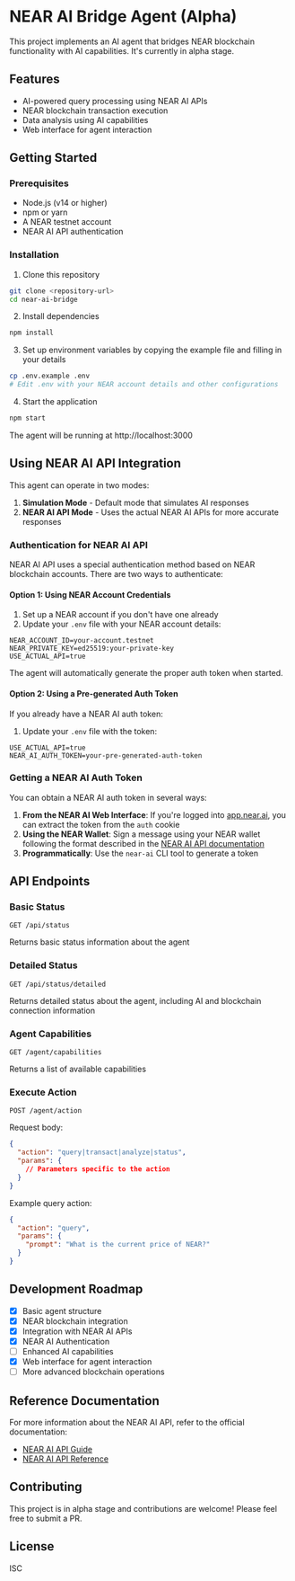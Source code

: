 # NEAR AI Bridge Agent (Alpha)

This project implements an AI agent that bridges NEAR blockchain functionality with AI capabilities. It's currently in alpha stage.

## Features

- AI-powered query processing using NEAR AI APIs
- NEAR blockchain transaction execution
- Data analysis using AI capabilities
- Web interface for agent interaction

## Getting Started

### Prerequisites

- Node.js (v14 or higher)
- npm or yarn
- A NEAR testnet account
- NEAR AI API authentication

### Installation

1. Clone this repository
```bash
git clone <repository-url>
cd near-ai-bridge
```

2. Install dependencies
```bash
npm install
```

3. Set up environment variables by copying the example file and filling in your details
```bash
cp .env.example .env
# Edit .env with your NEAR account details and other configurations
```

4. Start the application
```bash
npm start
```

The agent will be running at http://localhost:3000

## Using NEAR AI API Integration

This agent can operate in two modes:
1. **Simulation Mode** - Default mode that simulates AI responses
2. **NEAR AI API Mode** - Uses the actual NEAR AI APIs for more accurate responses

### Authentication for NEAR AI API

NEAR AI API uses a special authentication method based on NEAR blockchain accounts. There are two ways to authenticate:

#### Option 1: Using NEAR Account Credentials

1. Set up a NEAR account if you don't have one already
2. Update your `.env` file with your NEAR account details:
```
NEAR_ACCOUNT_ID=your-account.testnet
NEAR_PRIVATE_KEY=ed25519:your-private-key
USE_ACTUAL_API=true
```

The agent will automatically generate the proper auth token when started.

#### Option 2: Using a Pre-generated Auth Token

If you already have a NEAR AI auth token:

1. Update your `.env` file with the token:
```
USE_ACTUAL_API=true
NEAR_AI_AUTH_TOKEN=your-pre-generated-auth-token
```

### Getting a NEAR AI Auth Token

You can obtain a NEAR AI auth token in several ways:

1. **From the NEAR AI Web Interface**: If you're logged into [app.near.ai](https://app.near.ai), you can extract the token from the `auth` cookie
2. **Using the NEAR Wallet**: Sign a message using your NEAR wallet following the format described in the [NEAR AI API documentation](https://docs.near.ai/api/guide/)
3. **Programmatically**: Use the `near-ai` CLI tool to generate a token

## API Endpoints

### Basic Status
```
GET /api/status
```
Returns basic status information about the agent

### Detailed Status
```
GET /api/status/detailed
```
Returns detailed status about the agent, including AI and blockchain connection information

### Agent Capabilities
```
GET /agent/capabilities
```
Returns a list of available capabilities

### Execute Action
```
POST /agent/action
```

Request body:
```json
{
  "action": "query|transact|analyze|status",
  "params": {
    // Parameters specific to the action
  }
}
```

Example query action:
```json
{
  "action": "query",
  "params": {
    "prompt": "What is the current price of NEAR?"
  }
}
```

## Development Roadmap

- [x] Basic agent structure
- [x] NEAR blockchain integration
- [x] Integration with NEAR AI APIs
- [x] NEAR AI Authentication
- [ ] Enhanced AI capabilities
- [x] Web interface for agent interaction
- [ ] More advanced blockchain operations

## Reference Documentation

For more information about the NEAR AI API, refer to the official documentation:
- [NEAR AI API Guide](https://docs.near.ai/api/guide/)
- [NEAR AI API Reference](https://api.near.ai/redoc)

## Contributing

This project is in alpha stage and contributions are welcome! Please feel free to submit a PR.

## License

ISC 